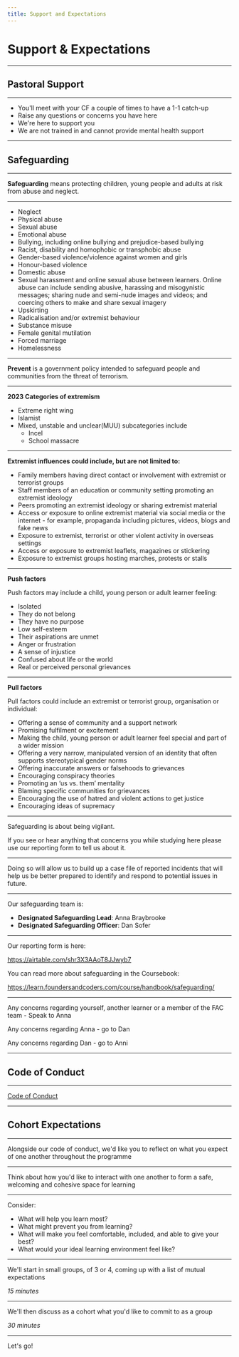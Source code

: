 ```yaml
---
title: Support and Expectations
---
```


# Support & Expectations

---

<!-- {.primary} -->

## Pastoral Support

---

- You'll meet with your CF a couple of times to have a 1-1 catch-up
- Raise any questions or concerns you have here
- We're here to support you
- We are not trained in and cannot provide mental health support

---

<!-- {.primary} -->

## Safeguarding

---

**Safeguarding** means protecting children, young people and adults at risk from abuse and neglect.

---

- Neglect
- Physical abuse
- Sexual abuse
- Emotional abuse
- Bullying, including online bullying and prejudice-based bullying
- Racist, disability and homophobic or transphobic abuse
- Gender-based violence/violence against women and girls
- Honour-based violence
- Domestic abuse
- Sexual harassment and online sexual abuse between learners. Online abuse can include sending abusive, harassing and misogynistic messages; sharing nude and semi-nude images and videos; and coercing others to make and share sexual imagery
- Upskirting
- Radicalisation and/or extremist behaviour
- Substance misuse
- Female genital mutilation
- Forced marriage
- Homelessness

---

**Prevent** is a government policy intended to safeguard people and communities from the threat of terrorism.

---

**2023 Categories of extremism**

- Extreme right wing
- Islamist
- Mixed, unstable and unclear(MUU) subcategories include
  - Incel
  - School massacre

---

**Extremist influences could include, but are not limited to:**

- Family members having direct contact or involvement with extremist or terrorist groups
- Staff members of an education or community setting promoting an extremist ideology
- Peers promoting an extremist ideology or sharing extremist material
- Access or exposure to online extremist material via social media or the internet - for example, propaganda including pictures, videos, blogs and fake news
- Exposure to extremist, terrorist or other violent activity in overseas settings
- Access or exposure to extremist leaflets, magazines or stickering
- Exposure to extremist groups hosting marches, protests or stalls

---

**Push factors**

Push factors may include a child, young person or adult learner feeling:

- Isolated
- They do not belong
- They have no purpose
- Low self-esteem
- Their aspirations are unmet
- Anger or frustration
- A sense of injustice
- Confused about life or the world
- Real or perceived personal grievances

---

**Pull factors**

Pull factors could include an extremist or terrorist group, organisation or individual:

- Offering a sense of community and a support network
- Promising fulfilment or excitement
- Making the child, young person or adult learner feel special and part of a wider mission
- Offering a very narrow, manipulated version of an identity that often supports stereotypical gender norms
- Offering inaccurate answers or falsehoods to grievances
- Encouraging conspiracy theories
- Promoting an ‘us vs. them’ mentality
- Blaming specific communities for grievances
- Encouraging the use of hatred and violent actions to get justice
- Encouraging ideas of supremacy

---

Safeguarding is about being vigilant.

If you see or hear anything that concerns you while studying here please use our reporting form to tell us about it.

---

Doing so will allow us to build up a case file of reported incidents that will help us be better prepared to identify and respond to potential issues in future.

---

Our safeguarding team is:

- **Designated Safeguarding Lead**: Anna Braybrooke
- **Designated Safeguarding Officer**: Dan Sofer

---

Our reporting form is here:

https://airtable.com/shr3X3AAoT8JJwyb7

You can read more about safeguarding in the Coursebook:

https://learn.foundersandcoders.com/course/handbook/safeguarding/

---

Any concerns regarding yourself, another learner or a member of the FAC team - Speak to Anna

Any concerns regarding Anna - go to Dan

Any concerns regarding Dan - go to Anni

---

<!-- {.primary} -->

## Code of Conduct

---

[Code of Conduct](https://www.foundersandcoders.com/code-of-conduct/)

---

<!-- {.primary} -->

## Cohort Expectations

---

Alongside our code of conduct, we'd like you to reflect on what you expect of one another throughout the programme

---

Think about how you'd like to interact with one another to form a safe, welcoming and cohesive space for learning

---

Consider:

- What will help you learn most?
- What might prevent you from learning?
- What will make you feel comfortable, included, and able to give your best?
- What would your ideal learning environment feel like?

---

We'll start in small groups, of 3 or 4, coming up with a list of mutual expectations

_15 minutes_

---

We'll then discuss as a cohort what you'd like to commit to as a group

_30 minutes_

---

Let's go!
